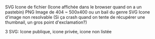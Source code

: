 SVG Icone de fichier (Icone affichée dans le browser quand on a un pastebin)
PNG Image de 404 ~ 500x400 ou un bail du genre
SVG Icone d'image non resolvable (Si ça crash quand on tente de récupérer une thumbnail, un gros point d'exclamation?)

3 SVG: Icone publique, icone privée, icone non listée